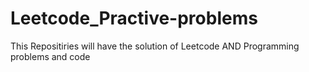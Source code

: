 # Leetcode_Practive-problems
This Repositiries will have the solution of Leetcode AND Programming problems and code
